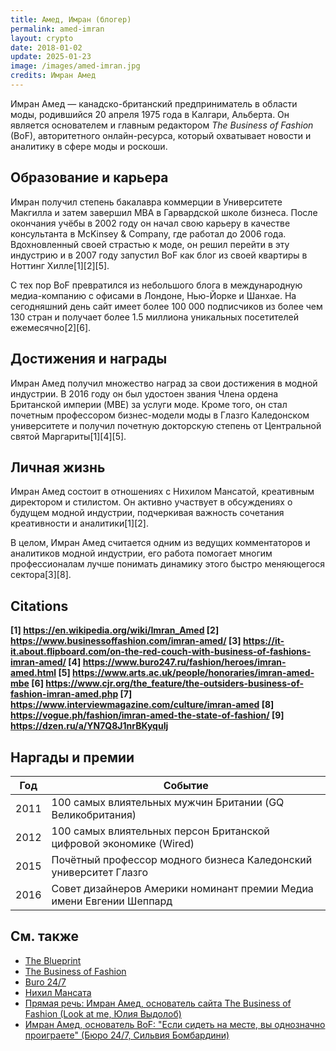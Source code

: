 ```yaml
---
title: Амед, Имран (блогер)
permalink: amed-imran
layout: crypto
date: 2018-01-02
update: 2025-01-23
image: /images/amed-imran.jpg
credits: Имран Амед 
---
```


Имран Амед — канадско-британский предприниматель в области моды, родившийся 20 апреля 1975 года в Калгари, Альберта. Он является основателем и главным редактором *The Business of Fashion* (BoF), авторитетного онлайн-ресурса, который охватывает новости и аналитику в сфере моды и роскоши.

## Образование и карьера

Имран получил степень бакалавра коммерции в Университете Макгилла и затем завершил MBA в Гарвардской школе бизнеса. После окончания учёбы в 2002 году он начал свою карьеру в качестве консультанта в McKinsey & Company, где работал до 2006 года. Вдохновленный своей страстью к моде, он решил перейти в эту индустрию и в 2007 году запустил BoF как блог из своей квартиры в Ноттинг Хилле[1][2][5].

С тех пор BoF превратился из небольшого блога в международную медиа-компанию с офисами в Лондоне, Нью-Йорке и Шанхае. На сегодняшний день сайт имеет более 100 000 подписчиков из более чем 130 стран и получает более 1.5 миллиона уникальных посетителей ежемесячно[2][6].

## Достижения и награды

Имран Амед получил множество наград за свои достижения в модной индустрии. В 2016 году он был удостоен звания Члена ордена Британской империи (MBE) за услуги моде. Кроме того, он стал почетным профессором бизнес-модели моды в Глазго Каледонском университете и получил почетную докторскую степень от Центральной святой Маргариты[1][4][5].

## Личная жизнь

Имран Амед состоит в отношениях с Нихилом Мансатой, креативным директором и стилистом. Он активно участвует в обсуждениях о будущем модной индустрии, подчеркивая важность сочетания креативности и аналитики[1][2].

В целом, Имран Амед считается одним из ведущих комментаторов и аналитиков модной индустрии, его работа помогает многим профессионалам лучше понимать динамику этого быстро меняющегося сектора[3][8].

## Citations

**[1] https://en.wikipedia.org/wiki/Imran_Amed
[2] https://www.businessoffashion.com/imran-amed/
[3] https://it-it.about.flipboard.com/on-the-red-couch-with-business-of-fashions-imran-amed/
[4] https://www.buro247.ru/fashion/heroes/imran-amed.html
[5] https://www.arts.ac.uk/people/honoraries/imran-amed-mbe
[6] https://www.cjr.org/the_feature/the-outsiders-business-of-fashion-imran-amed.php
[7] https://www.interviewmagazine.com/culture/imran-amed
[8] https://vogue.ph/fashion/imran-amed-the-state-of-fashion/
[9] https://dzen.ru/a/YN7Q8J1nrBKyquIj**

## Наргады и премии

|Год|Событие|
|----|----|
|2011|100 самых влиятельных мужчин Британии (GQ Великобритания)|
|2012| 100 самых влиятельных персон Британской цифровой экономике (Wired)|
|2015|Почётный профессор модного бизнеса Каледонский университет Глазго|
|2016|Совет дизайнеров Америки номинант премии Медиа имени Евгении Шеппард|

## Cм. также

+ [The Blueprint](blueprint-the)
+ [The Business of Fashion](business-of-fashion-the)
+ [Buro 24/7](buro-24-7)
+ [Нихил Мансата]()
+ [Прямая речь: Имран Амед, основатель сайта The Business of Fashion (Look at me, Юлия Выдолоб)](http://www.lookatme.ru/mag/archive/industry-interview/118417-imran-amed)
+ [Имран Амед, основатель BoF: "Если сидеть на месте, вы однозначно проиграете" (Бюро 24/7, Сильвия Бомбардини)](https://www.buro247.ru/fashion/interview/imran-amed.html)
